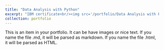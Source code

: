 ```yaml
---
title: "Data Analysis with Python"
excerpt: "IBM certificate<br/><img src='/portfolio/Data Analysis with Python.jpg' width='500' height='300'>"
collection: portfolio
---
```


This is an item in your portfolio. It can be have images or nice text. If you name the file .md, it will be parsed as markdown. If you name the file .html, it will be parsed as HTML.

